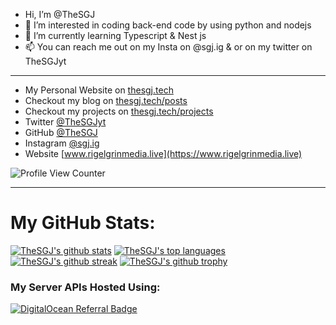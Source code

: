 - Hi, I’m @TheSGJ
- 👀 I’m interested in coding back-end code by using python and nodejs
- 🌱 I’m currently learning Typescript & Nest js
- 📫 You can reach me out on my Insta on @sgj.ig & or on my twitter on TheSGJyt
---

- My Personal Website on [thesgj.tech](https://thesgj.tech)
- Checkout my blog on [thesgj.tech/posts](https://thesgj.tech/posts)
- Checkout my projects on [thesgj.tech/projects](https://thesgj.tech/projects)
- Twitter [@TheSGJyt](https://twitter.com/thesgjyt)
- GitHub [@TheSGJ](https://github.com/thesgj)
- Instagram [@sgj.ig](https://instagram.com/sgj.ig)
- Website [www.rigelgrinmedia.live](https://www.rigelgrinmedia.live)


![Profile View Counter](https://komarev.com/ghpvc/?username=TheSGJ)

---

# My GitHub Stats:
[![TheSGJ's github stats](https://github-readme-stats.vercel.app/api?username=TheSGJ&theme=blue-green)](https://github.com/thesgj)
[![TheSGJ's top languages](https://github-readme-stats.vercel.app/api/top-langs/?username=TheSGJ&theme=blue-green)](https://github.com/thesgj)
[![TheSGJ's github streak](https://github-readme-streak-stats.herokuapp.com/?user=TheSGJ&theme=blue-green)](https://github.com/thesgj)
[![TheSGJ's github trophy](https://github-profile-trophy.vercel.app/?username=TheSGJ&row=1)](https://github.com/thesgj)

### My Server APIs Hosted Using:

[![DigitalOcean Referral Badge](https://web-platforms.sfo2.digitaloceanspaces.com/WWW/Badge%202.svg)](https://www.digitalocean.com/?refcode=c3fbdcb9d90a&utm_campaign=Referral_Invite&utm_medium=Referral_Program&utm_source=badge)
